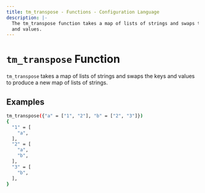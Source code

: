 ```yaml
---
title: tm_transpose - Functions - Configuration Language
description: |-
  The tm_transpose function takes a map of lists of strings and swaps the keys
  and values.
---
```


# `tm_transpose` Function

`tm_transpose` takes a map of lists of strings and swaps the keys and values
to produce a new map of lists of strings.

## Examples

```sh
tm_transpose({"a" = ["1", "2"], "b" = ["2", "3"]})
{
  "1" = [
    "a",
  ],
  "2" = [
    "a",
    "b",
  ],
  "3" = [
    "b",
  ],
}
```
